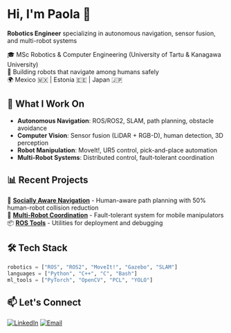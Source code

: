 # Hi, I'm Paola 👋

**Robotics Engineer** specializing in autonomous navigation, sensor fusion, and multi-robot systems

🎓 MSc Robotics & Computer Engineering (University of Tartu & Kanagawa University)  
🤖 Building robots that navigate among humans safely  
🌍 Mexico 🇲🇽 | Estonia 🇪🇪 | Japan 🇯🇵 

## 🔧 What I Work On

- **Autonomous Navigation**: ROS/ROS2, SLAM, path planning, obstacle avoidance
- **Computer Vision**: Sensor fusion (LiDAR + RGB-D), human detection, 3D perception
- **Robot Manipulation**: MoveIt!, UR5 control, pick-and-place automation
- **Multi-Robot Systems**: Distributed control, fault-tolerant coordination

## 📊 Recent Projects

🚀 **[Socially Aware Navigation](link-to-repo)** - Human-aware path planning with 50% human-robot collision reduction  
🤖 **[Multi-Robot Coordination](link-to-repo)** - Fault-tolerant system for mobile manipulators  
📦 **[ROS Tools](link-to-repo)** - Utilities for deployment and debugging  

## 🛠️ Tech Stack
```python
robotics = ["ROS", "ROS2", "MoveIt!", "Gazebo", "SLAM"]
languages = ["Python", "C++", "C", "Bash"]
ml_tools = ["PyTorch", "OpenCV", "PCL", "YOLO"]
```

## 📫 Let's Connect

[![LinkedIn](https://img.shields.io/badge/LinkedIn-0077B5?style=flat&logo=linkedin&logoColor=white)](https://linkedin.com/in/paola-avalos)
[![Email](https://img.shields.io/badge/Email-D14836?style=flat&logo=gmail&logoColor=white)](mailto:paoavalos16@gmail.com)

